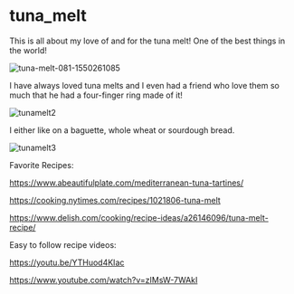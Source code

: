 # tuna_melt

This is all about my love of and for the tuna melt! One of the best things in the world!

![tuna-melt-081-1550261085](https://user-images.githubusercontent.com/72588367/220449482-a09d0ff4-dd7c-40c7-ba50-3e16d58e8ac8.jpg)


I have always loved tuna melts and I even had a friend who love them so much that he
had a four-finger ring made of it!


![tunamelt2](https://user-images.githubusercontent.com/72588367/220449757-182f7c8e-9312-4520-8c5a-b240b5822917.jpeg)

I either like on a baguette, whole wheat or sourdough bread. 

![tunamelt3](https://user-images.githubusercontent.com/72588367/220450494-ec776f4f-f87a-4996-a56f-1ba5815642de.jpeg)

Favorite Recipes:

https://www.abeautifulplate.com/mediterranean-tuna-tartines/

https://cooking.nytimes.com/recipes/1021806-tuna-melt

https://www.delish.com/cooking/recipe-ideas/a26146096/tuna-melt-recipe/

Easy to follow recipe videos:

https://youtu.be/YTHuod4KIac

https://www.youtube.com/watch?v=zIMsW-7WAkI

